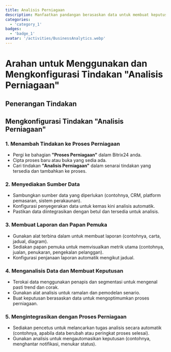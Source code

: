 ```yaml
---
title: Analisis Perniagaan
description: Manfaatkan pandangan berasaskan data untuk membuat keputusan yang berinformasi.
categories: 
  - 'category_1'
badges: 
  - 'badge_1'
avatar: '/activities/BusinessAnalytics.webp'
---
```

# Arahan untuk Menggunakan dan Mengkonfigurasi Tindakan "Analisis Perniagaan"

## Penerangan Tindakan

## **Mengkonfigurasi Tindakan "Analisis Perniagaan"**

### 1. Menambah Tindakan ke Proses Perniagaan
- Pergi ke bahagian **"Proses Perniagaan"** dalam Bitrix24 anda.
- Cipta proses baru atau buka yang sedia ada.
- Cari tindakan **"Analisis Perniagaan"** dalam senarai tindakan yang tersedia dan tambahkan ke proses.

### 2. Menyediakan Sumber Data
- Sambungkan sumber data yang diperlukan (contohnya, CRM, platform pemasaran, sistem perakaunan).
- Konfigurasi penyegerakan data untuk kemas kini analisis automatik.
- Pastikan data diintegrasikan dengan betul dan tersedia untuk analisis.

### 3. Membuat Laporan dan Papan Pemuka
- Gunakan alat terbina dalam untuk membuat laporan (contohnya, carta, jadual, diagram).
- Sediakan papan pemuka untuk memvisualkan metrik utama (contohnya, jualan, penukaran, pengekalan pelanggan).
- Konfigurasi penjanaan laporan automatik mengikut jadual.

### 4. Menganalisis Data dan Membuat Keputusan
- Terokai data menggunakan penapis dan segmentasi untuk mengenal pasti trend dan corak.
- Gunakan alat analisis untuk ramalan dan pemodelan senario.
- Buat keputusan berasaskan data untuk mengoptimumkan proses perniagaan.

### 5. Mengintegrasikan dengan Proses Perniagaan
- Sediakan pencetus untuk melancarkan tugas analisis secara automatik (contohnya, apabila data berubah atau peringkat proses selesai).
- Gunakan analisis untuk mengautomasikan keputusan (contohnya, menghantar notifikasi, menukar status).